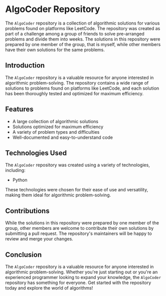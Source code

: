 # AlgoCoder Repository

The `AlgoCoder` repository is a collection of algorithmic solutions for various problems found on platforms like LeetCode. The repository was created as part of a challenge among a group of friends to solve pre-arranged problems and divide them into weeks. The solutions in this repository were prepared by one member of the group, that is myself, while other members have their own solutions for the same problems.

## Introduction
The `AlgoCoder` repository is a valuable resource for anyone interested in algorithmic problem-solving. The repository contains a wide range of solutions to problems found on platforms like LeetCode, and each solution has been thoroughly tested and optimized for maximum efficiency.

## Features
- A large collection of algorithmic solutions
- Solutions optimized for maximum efficiency
- A variety of problem types and difficulties
- Well-documented and easy-to-understand code

## Technologies Used
The `AlgoCoder` repository was created using a variety of technologies, including:
- Python

These technologies were chosen for their ease of use and versatility, making them ideal for algorithmic problem-solving.

## Contributions
While the solutions in this repository were prepared by one member of the group, other members are welcome to contribute their own solutions by submitting a pull request. The repository's maintainers will be happy to review and merge your changes.

## Conclusion
The `AlgoCoder` repository is a valuable resource for anyone interested in algorithmic problem-solving. Whether you're just starting out or you're an experienced programmer looking to expand your knowledge, the `AlgoCoder` repository has something for everyone. Get started with the repository today and explore the world of algorithms! 
